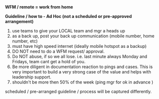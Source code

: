 **WFM / remote = work from home**

**Guideline / how to - Ad Hoc (not a scheduled or pre-approved arrangement)** 
1. use teams to give your LOCAL team and mgr a heads up 
2. as a back up, post your back up communication (mobile number, home number, etc)
3.  must have high speed internet (ideally mobile hotspot as a backup)
4. DO NOT need to do a WFM request/ approval. 
5.  Do NOT abuse, if so we all lose.  i.e. last minute always Monday and Fridays, team cant get a hold of you. 
6.  Be more diligent in documentation reaction to pings and cases. 
 This is very important to build a very strong case of the value and helps with leadership support. 
7. shouldn't be more then 50% of the week (ping mgr for ok in advance )

scheduled / pre-arranged  guideline / process will be captured differently. 